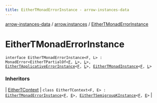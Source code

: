 ```yaml
---
title: EitherTMonadErrorInstance - arrow-instances-data
---
```


[arrow-instances-data](../index.html) / [arrow.instances](index.html) / [EitherTMonadErrorInstance](./-either-t-monad-error-instance.html)

# EitherTMonadErrorInstance

`interface EitherTMonadErrorInstance<F, L> : MonadError<EitherTPartialOf<`[`F`](-either-t-monad-error-instance.html#F)`, `[`L`](-either-t-monad-error-instance.html#L)`>, `[`L`](-either-t-monad-error-instance.html#L)`>, `[`EitherTApplicativeErrorInstance`](-either-t-applicative-error-instance/index.html)`<`[`F`](-either-t-monad-error-instance.html#F)`, `[`L`](-either-t-monad-error-instance.html#L)`>, `[`EitherTMonadInstance`](-either-t-monad-instance/index.html)`<`[`F`](-either-t-monad-error-instance.html#F)`, `[`L`](-either-t-monad-error-instance.html#L)`>`

### Inheritors

| [EitherTContext](-either-t-context/index.html) | `class EitherTContext<F, E> : `[`EitherTMonadErrorInstance`](./-either-t-monad-error-instance.html)`<`[`F`](-either-t-context/index.html#F)`, `[`E`](-either-t-context/index.html#E)`>, `[`EitherTSemigroupKInstance`](-either-t-semigroup-k-instance/index.html)`<`[`F`](-either-t-context/index.html#F)`, `[`E`](-either-t-context/index.html#E)`>` |


